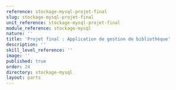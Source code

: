 ```yaml
---
reference: stockage-mysql-projet-final
slug: stockage-mysql-projet-final
unit_reference: stockage-mysql-projet-final
module_reference: stockage-mysql
nature: ''
title: 'Projet final : Application de gestion de bibliothèque'
description: ''
skill_level_reference: ''
image: ''
published: true
order: 24
directory: stockage-mysql
layout: parts
---
```

